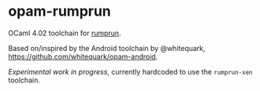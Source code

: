 # opam-rumprun

OCaml 4.02 toolchain for [rumprun](http://repo.rumpkernel.org/rumprun).

Based on/inspired by the Android toolchain by @whitequark,
https://github.com/whitequark/opam-android.

*Experimental work in progress*, currently hardcoded to use the `rumprun-xen`
toolchain.

